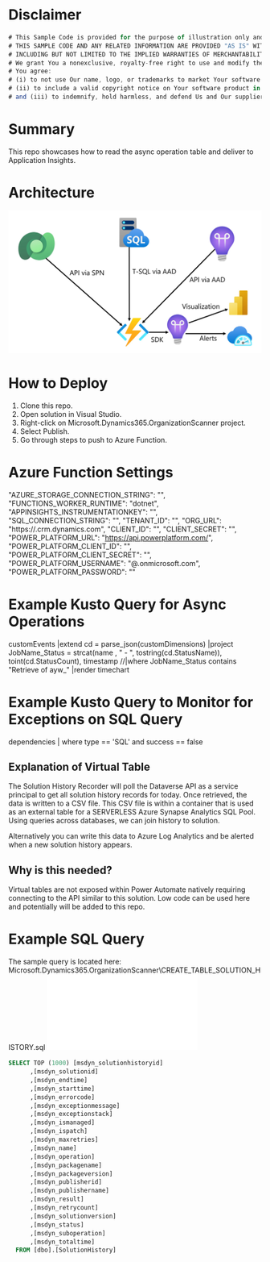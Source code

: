 # Disclaimer
```javascript
# This Sample Code is provided for the purpose of illustration only and is not intended to be used in a production environment. 
# THIS SAMPLE CODE AND ANY RELATED INFORMATION ARE PROVIDED "AS IS" WITHOUT WARRANTY OF ANY KIND, EITHER EXPRESSED OR IMPLIED, 
# INCLUDING BUT NOT LIMITED TO THE IMPLIED WARRANTIES OF MERCHANTABILITY AND/OR FITNESS FOR A PARTICULAR PURPOSE. 
# We grant You a nonexclusive, royalty-free right to use and modify the Sample Code and to reproduce and distribute the object code form of the Sample Code, provided that. 
# You agree: 
# (i) to not use Our name, logo, or trademarks to market Your software product in which the Sample Code is embedded; 
# (ii) to include a valid copyright notice on Your software product in which the Sample Code is embedded; 
# and (iii) to indemnify, hold harmless, and defend Us and Our suppliers from and against any claims or lawsuits, including attorneys’ fees, that arise or result from the use or distribution of the Sample Code 
```

# Summary
This repo showcases how to read the async operation table and deliver to Application Insights.

# Architecture
![alt text](./_artifacts/ArchitectureDiagram.JPG "Architecture Diagram")

# How to Deploy
1. Clone this repo.
2. Open solution in Visual Studio.
3. Right-click on Microsoft.Dynamics365.OrganizationScanner project.
4. Select Publish.
5. Go through steps to push to Azure Function.

# Azure Function Settings
"AZURE_STORAGE_CONNECTION_STRING": "<Azure Storage connection string>",
"FUNCTIONS_WORKER_RUNTIME": "dotnet",
"APPINSIGHTS_INSTRUMENTATIONKEY": "<Azure Application Insights connection string>",
"SQL_CONNECTION_STRING": "<Dataverse SQL replica connection string>",
"TENANT_ID": "<Azure AD Tenant Id>",
"ORG_URL": "https://<organization>.crm.dynamics.com",
"CLIENT_ID": "<S2S User Client Id>",
"CLIENT_SECRET": "<S2S User Client Secret>",
"POWER_PLATFORM_URL": "https://api.powerplatform.com/",
"POWER_PLATFORM_CLIENT_ID": "<Power Platform Admin API Client Id>",
"POWER_PLATFORM_CLIENT_SECRET": "<Power Platform Admin API Client Secret>",
"POWER_PLATFORM_USERNAME": "<Dataverse Admin username>@<Azure AD Tenant Name>.onmicrosoft.com",
"POWER_PLATFORM_PASSWORD": "<Dataverse Admin password>"

# Example Kusto Query for Async Operations
customEvents
|extend cd = parse_json(customDimensions)
|project JobName_Status = strcat(name , " - ", tostring(cd.StatusName)), toint(cd.StatusCount), timestamp
//|where JobName_Status contains "Retrieve of ayw_"
|render timechart

# Example Kusto Query to Monitor for Exceptions on SQL Query
dependencies 
| where type == 'SQL' and success == false

## Explanation of Virtual Table
The Solution History Recorder will poll the Dataverse API as a service principal to get all solution history records for today. Once retrieved, the data is written to a CSV file.
This CSV file is within a container that is used as an external table for a SERVERLESS Azure Synapse Analytics SQL Pool. Using queries across databases, we can join history to solution.

Alternatively you can write this data to Azure Log Analytics and be alerted when a new solution history appears.

## Why is this needed?
Virtual tables are not exposed within Power Automate natively requiring connecting to the API similar to this solution.
Low code can be used here and potentially will be added to this repo.

# Example SQL Query
The sample query is located here: Microsoft.Dynamics365.OrganizationScanner\CREATE_TABLE_SOLUTION_HISTORY.sql
![alt text](CREATE_TABLE_SOLUTION_HISTORY.sql "Solution History SQL Table Create")
```SQL 
SELECT TOP (1000) [msdyn_solutionhistoryid]
      ,[msdyn_solutionid]
      ,[msdyn_endtime]
      ,[msdyn_starttime]
      ,[msdyn_errorcode]
      ,[msdyn_exceptionmessage]
      ,[msdyn_exceptionstack]
      ,[msdyn_ismanaged]
      ,[msdyn_ispatch]
      ,[msdyn_maxretries]
      ,[msdyn_name]
      ,[msdyn_operation]
      ,[msdyn_packagename]
      ,[msdyn_packageversion]
      ,[msdyn_publisherid]
      ,[msdyn_publishername]
      ,[msdyn_result]
      ,[msdyn_retrycount]
      ,[msdyn_solutionversion]
      ,[msdyn_status]
      ,[msdyn_suboperation]
      ,[msdyn_totaltime]
  FROM [dbo].[SolutionHistory]
```
